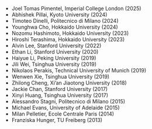 - Joel Tomas Pimentel, Imperial College London (2025)
- Abhishek Pillai, Kyoto University (2024)
- Timoteo Dinelli, Politecnico di Milano (2024) 
- Younghwa Cho, Hokkaido University (2024)
- Nozomu Hashimoto, Hokkaido University (2023)
- Hiroshi Terashima, Hokkaido University (2023)
- Alvin Lee, Stanford University (2022)
- Ethan Li, Stanford University (2020)
- Haiyue Li, Peking University (2019)
- Jili Wei, Tsinghua University (2019)
- Nikolaos Perakis, Technical University of Munich (2019)
- Wenwen Xie, Tsinghua University (2019)
- Zhilong Cheng, Xi’an Jiaotong University (2018)
- Jackie Chan, Stanford University (2017)
- Xinyi Huang, Tsinghua University (2017)
- Alessandro Stagni, Politecnico di Milano (2015)
- Michael Evans, University of Adelaide (2015)
- Milan Pelletier, Ecole Centrale Paris (2014)
- Franziska Hunger, TU Freiberg (2013)
